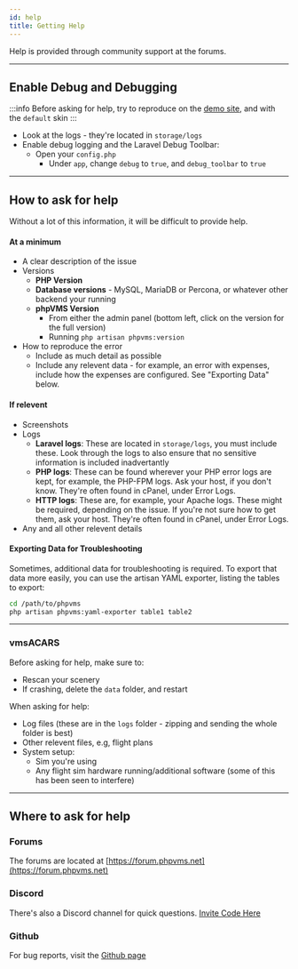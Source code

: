 ```yaml
---
id: help
title: Getting Help
---
```


Help is provided through community support at the forums. 

---
## Enable Debug and Debugging

:::info
Before asking for help, try to reproduce on the [demo site](https://demo.phpvms.net), and with the `default` skin
:::

- Look at the logs - they're located in `storage/logs`
- Enable debug logging and the Laravel Debug Toolbar:
    - Open your `config.php`
        - Under `app`, change `debug` to `true`, and `debug_toolbar` to `true`

---

## How to ask for help

Without a lot of this information, it will be difficult to provide help.

#### At a minimum

- A clear description of the issue
- Versions
    - **PHP Version**
    - **Database versions** - MySQL, MariaDB or Percona, or whatever other backend your running
    - **phpVMS Version**
        - From either the admin panel (bottom left, click on the version for the full version)
        - Running `php artisan phpvms:version`
- How to reproduce the error 
    - Include as much detail as possible
    - Include any relevent data - for example, an error with expenses, include how the expenses are configured. See "Exporting Data" below.

#### If relevent

- Screenshots
- Logs
    - **Laravel logs**: These are located in `storage/logs`, you must include these. Look through the logs to also ensure that no sensitive information is included inadvertantly
    - **PHP logs**: These can be found wherever your PHP error logs are kept, for example, the PHP-FPM logs. Ask your host, if you don't know. They're often found in cPanel, under Error Logs.
    - **HTTP logs**: These are, for example, your Apache logs. These might be required, depending on the issue. If you're not sure how to get them, ask your host. They're often found in cPanel, under Error Logs.
- Any and all other relevent details

#### Exporting Data for Troubleshooting

Sometimes, additional data for troubleshooting is required. To export that data more easily, you can use the artisan YAML exporter, listing the tables to export:

```bash
cd /path/to/phpvms
php artisan phpvms:yaml-exporter table1 table2
```

---

### vmsACARS

Before asking for help, make sure to:

- Rescan your scenery
- If crashing, delete the `data` folder, and restart

When asking for help:

- Log files (these are in the `logs` folder - zipping and sending the whole folder is best)
- Other relevent files, e.g, flight plans
- System setup:
    - Sim you're using
    - Any flight sim hardware running/additional software (some of this has been seen to interfere)

---

## Where to ask for help

### Forums

The forums are located at [https://forum.phpvms.net](https://forum.phpvms.net)

### Discord

There's also a Discord channel for quick questions. [Invite Code Here](https://discord.gg/wvAmMnd)

### Github

For bug reports, visit the [Github page](https://github.com/nabeelio/phpvms)
